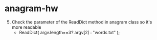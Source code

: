 # anagram-hw
 5. Check the parameter of the ReadDict method in anagram class so it's more readable
    - ReadDict( argv.length==3? argv[2] : "words.txt" );
